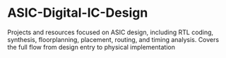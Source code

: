 # ASIC-Digital-IC-Design
Projects and resources focused on ASIC design, including RTL coding, synthesis, floorplanning, placement, routing, and timing analysis. Covers the full flow from design entry to physical implementation
